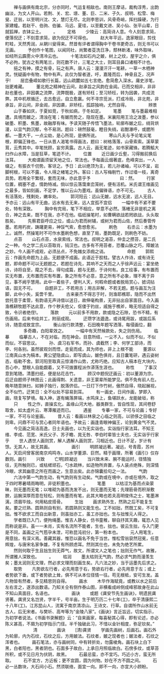 <!-- { "loadSidebar": true } -->
　　禅与画俱有南北宗，分亦同时，气运复相敌也。南则王摩诘，裁构淳秀，出韵幽淡，为文人开山。若荆、关、宏、璟、董、巨、二米、子久、叔明、松雪、梅叟、迂翁，以至明兴沈、文，慧灯无尽。北则李思训，风骨奇峭，挥扫躁硬，为行家建幢。若赵干、伯驹、伯骗、马远、夏珪，以至戴文进、吴小仙、张平山辈，日就狐禅，衣钵尘土。
　　。
　　定格
　　少陵云：高简诗人意。今人刻意求简，便落倪迂；不刻意求简，欲为倪迂不可得也。
　　赵大年平远，逸家眼目，剪伐町畦，天然秀润，从辋川叟得来。然昔有评者谓得胸中干卷书更奇古，则无书可以无画。
　　予创作十笔图，以闻同社，尚繁者芟洗日净，颓林断渚，味外取味，如经所云霹雳火中清冷云也。
　　十笔法如石内之皴，树上之纹，屋宇之介，俱不必拘，犹古之有两笔兰，则花数不计，三笔之大士，则耳目鼻口诸相不计也。
　　挹之有神，摸之有骨，玩之有声。唐人云：漫漫汗汗一笔耕，一草一木栖神灵。恍疑画中有物，物中有声。此仅为智者道，吁，嘉隆而后，神骨且乏，况声乎!
　　层峦叠嶂如歌行长篇，远山疏麓如五七言绝。愈简愈入深水。庸史涉笔，拙更难藏。
　　董北苑之精神在云间，赵承旨之风韵在金阊。已而交相非，非非赵也董也，非因袭之流弊，流弊既极，遂有矫枉；至习矫枉，转为因袭，共成流弊。其中机袱循迁，去古愈远，自立愈羸。何不寻宗觅派，打成冷局，非北苑，非承旨，非云间，非金阊，非因袭，非矫枉，孤踪独响，尤然自得。
　　
　　辨景
　　山于春如庆，于夏如竞，于秋如病，于冬如定。
　　笔墨
　　笔与墨最难相遭。具境而皴之，清浊在笔；有皴而势之，隐现在墨。米襄阳用王洽之泼墨，参以破墨、积墨、焦墨，故融厚有味。予读天随子传悟飞墨法，轮廓布皴之后，绡背烘漫，以显气韵沉郁，令不易测。题曰：磅然鼓毫，瞪目失绡，岩酣瀑呼，或腮所都。一墨大干，一点尘劫，是心所现，是佛所说。
　　寒山凡夫与予论笔尖笔根，即偏正锋也。一日从晋人渴笔书得画法，题曰：树格落落，山骨索索。溪草蒙茸，云秀其中。卒笔恍顾，妄穷真露。古人云，画无笔迹，如书家藏锋。若腾觚大扫作山水障，当是狂草，笔迹不计。
　　位置
　　近日画少丘壑，习得搬前换后法耳。
　　大痴谓画须留天地之位，常法也。予每画云烟著底，危峰突出，一人缀之，有振衣千仞势。客讶之。予日：此以绝顶为主，若儿孙诸岫，可以不呈，岩脚柯根，可以不露，令人得之楮笔之外。客曰：古人写梅剔竹，作过墙一枝，离奇具势。若用全干繁枝，套而无味，亦此意乎予
　　
　　
　　曰：然。
　　行家位置，稠塞不虚，情韵特减。倘以惊云落霭束峦笼树，便有活机。米氏谓王维画见之最多，皆如刻画，不足学，惟以云山为墨戏。虽偏锋语，亦不可无。
　　古人有活落处，残剩处，嫩率处。
　　郭河阳云：远山无皴，远水无波，远人无目。予亦云：远山有平无曲，远水有去无来，远人宜孤不宜侣
　　一幅中有不紧不要处，特有深致。
　　胸中有完局，笔下不相应，举意不必然。落楮无非是机之离合，神之去来，既不在我，亦不在他。临纸操笔时，如曹瞒欲战若罔欲战，头头取胜矣。
　　先察君臣呼应之位，或山为君而树辅，或树为君而山佐，然后奏管传墨。若用朽炭，踌躇更易，神馁气索，愈想愈劣。
　　刷色
　　右丞云：水墨为上。诚然，然操笔时不可作水墨刷色想，直至了局，墨韵既足，则刷色不妨。
　　点苔
　　山石点苔，水泉索线，常法也。叔明之渴苔，仲圭之攒苔，是二氏之一种。今之学二氏以苔取肖，钝汉也。古多有不用苔者，恐覆山脉之巧，障皴法之妙。今人画不成观，必须丛点，不免媸女添痂之诮。
　　
　　命题
　　郭熙云：作画先命题为上品，无题便不成画。此语近于胶柱。譬古人作诗，或有诗无题，即命题不可以无题题之，若题在诗先，其响不之天而之人乎徐声远云：宴坐绝诗，诗将自至，麾之不去，得句成篇，题与无题，于诗何有。良工绘事，有布置而实无布置，无布置而实有布置，象之所有不必意，意之所有不必象，理不离于异见，事不阙乎慧用。此中一着些子，便判人天，何暇命题或者脱局赏心，摅词拈语，固无不可。
　　自题非工，不若用古；用古非解，不若无题。题与画互为注脚，此中小失，奚啻千里。
　　古来豪杰不得志于时，则渔耶樵耶，隐而不出然尝托意于柔管，有韵语无声诗借以送日，故伸毫构景，无非拈出自家面目。今入画渔樵耕牧题不达此意，作个秽夫伧父，伛偻于钓丝，戚施于樵斧，略无坦适自得之致，令识者绝侄!。
　　落款
　　元以前多不用款，款或隐之石隙，恐书不精，有伤画局。后来书绘并工，附丽成观。
　　迂瓒字法遒逸，或诗尾用跋，或跋后系诗，随意成致宜宗。
　　衡山翁行款清整，石田晚年题写洒落，每侵画位，翻
　　
　　多奇趣，白阳辈效之。
　　一幅中有天然候款处，失之则伤局。
　　临摹
　　临摹古人，不在对临，而在神会。目意所结，一尘不入，似而不似，不似而似，不容思议。
　　孙、虞习右军书，而孙、虞截然；李、何学工部诗，而李、何各别。虽然彼观剑而悟，走瓮而成，其为师也，非上上根不能
　　董源以江南真山水为稿本。黄公望隐虞山，即写虞山，皴色俱肖，且日囊笔研，遇云姿树态，临勒不舍。郭河阳至取真云惊涌作山势，尤称巧绝。应知古人稿本在大块内，吾心中，慧眼人自能觑着，又不可拨置程派作漭荡生涯也。
　　称性
　　了事汉意到笔随。清墨扫纸，便是拈花击竹。
　　顾汉中题倪迂画云：初以董源为宗。后迂自题师子林图云；此画得荆、关遗意，非王蒙辈所能梦见。俱不免有前人在。晚年随意抹扫，如狮子独行，脱落侪侣。一日灯下作竹树，傲然自得，晓起展视，全不似竹。迂笑日：全不似处不容易到耳。
　　有一画史，日间作画，梦即入画，晓复写梦境。每入神，遂有蝇落屏端，水鸣床上，鱼堪跃水，龙能破垣，称
　　只
　　性之作，直操玄化。盖缘山河大地，器类群生，皆自性现，其间卷舒取舍，如太虚片云、寒潭雁迹而已。
　　遇鉴
　　专摹一家，不可与论画；专好一家，不可与论鉴画。
　　昔人云：看画以林泉之心临之则高，以骄侈之目临之则卑。问鼎不可与赏心者同年语也。予故云：画逢青眼神偏王，论到黄金气不灵。
　　今见画之简洁高逸，日士夫画也，以为无实诣也。实诣指行家法耳。不知王维、李成、范宽、米氏父子、苏子瞻、晁无咎、李伯时辈皆士夫也，无实诣乎行家乎
　　世人遇世人画则赏，解人遇解人画则赏，习相近也。日计不足，岁计有馀。无其人，故无其画。
　　
　　画引
　　明顾凝远著。凝远，号青霞，苏州人。天启间曾客居南京鸡鸣寺。山水学董源、巨然。精于画理，所著《画引》仅存数则。画引
　　兴致
　　亡明]顾凝远
　　当兴致未来、腕不能运时，径情独往，无所触则已，或枯槎顽石，勺水疏林，如造物所弃置，与人装点绝殊，则深情冷眼，求其幽意之所在而画之，生意出矣。此亦锦囊拾句之一法。
　　气韵
　　六法中第一气韵生动，有气韵则有生动矣。气韵或在境中，亦或在境外，取之于四时寒暑晴雨晦明，非徒积墨也。
　　。
　　笔墨
　　以枯涩为基而点染蒙昧，则无墨而无笔；以堆砌为基而洗发不出，则无墨而无笔；先理筋骨而积渐敷腴，运腕深厚而意在轻松，则有墨而有笔，此其大略也若夫高明俊伟之士，笔墨淋漓，须眉毕烛，何用粘皮搭骨。
　　生拙
　　画求熟外生，然熟之后不能复生矣。要之烂熟、圆熟则自有别，若圆熟则又能生也。工不如拙，然既工矣，不可复拙。惟不欲求工而自出新意，则虽拙亦工，虽工亦拙也。生与拙惟元人得之。
　　学者既已入门，便拘绳墨。惟吉人静女，仿书童稚，聊自抒其天趣，辄恐人见而称说是非。虽一一未肖，实有名流所不能者，生也，拙也。彼云生拙，与入门更是不同，盖画之元气苞孕未泄，可称昆沌初分，第一粉本也。
　　元人用笔生，用意拙，有深义焉。善藏其器，惟恐以画名不免于当世。惟松雪翁裒然冠冕，任意辉煌，与唐宋名家争雄，不复有所顾虑耳。然则其仕也，未免为绝艺所累。
　　然则何取于生且拙生则无莽气，故文，所谓文人之笔也；拙则无作气，故雅，所谓雅人深致也。
　　。
　　枯润
　　墨太枯则无气韵，然必求气韵而漫羡生矣；墨太润则无文理，然必求文理而刻画生矣。凡六法之妙，当于运墨先后求之。
　　取势
　　凡势欲左行者，必先用意于右，势欲右行者，必先用意于左；或上者势欲下垂，或下者势欲上耸，俱不可从本位径情一往。苟无根柢，安可生发。盖凡物皆有然者，多见精思则自得。
　　画水
　　木华作海赋竟，或教以水之前后左右言之，遂添出数语。乃知关仝有侧作泰山图，非横看成岭侧成峰邪故身在此山不知山真面目，名语也。
　　
　　画诀
　　或题《龚安节先生画诀》，明遗民龚贤著。龚贤又名岂贤，字半千，号半亩。生于明万历二十七年(工)，卒于清康熙二十八年(工)。江苏昆山人，流寓于南京清凉山。王诗文、行草。自谓所作山水前无古人，后无宋者。与樊圻、高岑等为“金陵八家”。《画诀》言近旨远，切实指示，为初学者说法。《书画书录解题》云：“自来画家，每喜秘其心得，即有论述，亦必陈义甚高，不屑为初学指示门径。半千独破此习，不惜以金针相度，弥足钦矣。”
　　
　　
　　清
　　
　　画诀
　　[清)龚贤
　　学画先画树，后画石。画石外为轮廓，内为石纹，石纹之后，方用皴法。石纹者，皴之现者也；皴法者，石纹之浑者也。
　　画石笔法，亦与画树同，中有转折处，勿露棱角。画石块上白下黑，白者阳也，黑者阴也。石面多子故白，上承日月照临故白。石傍多纹，或草苔所积，或不见日月为伏阴，故黑。
　　石最忌蛮，亦不宜巧。巧近小方，蛮无所取。
　　石不宜方，方近板；更不宜圆，圆为何物。妙在不方不圆之间。
　　石必一丛数块，大石间小石。然须联络，面宜一向。即不一向，亦宜大小顾盼。
